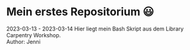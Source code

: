 # Mein erstes Repositorium :smiley:
2023-03-13 - 2023-03-14
Hier liegt mein Bash Skript aus dem Library Carpentry Workshop.  
Author: Jenni
